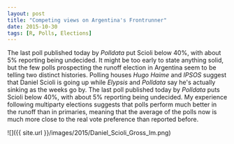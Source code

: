 ```yaml
---
layout: post
title: "Competing views on Argentina's Frontrunner"
date: 2015-10-30
tags: [R, Polls, Elections]
---
```


The last poll published today by *Polldata* put Scioli below 40%, with about 5% reporting being undecided.
It might be too early to state anything solid, but the few polls prospecting the runoff election in Argentina seem to be telling two distinct histories. Polling houses *Hugo Haime* and *IPSOS* suggest that Daniel Scioli is going up while *Elypsis*  and *Polldata* say he's actually sinking as the weeks go by. The last poll published today by *Polldata* puts Scioli below 40%, with about 5% reporting being undecided. My experience following  multiparty elections suggests that polls perform much better in the runoff than in primaries, meaning that the average of the polls now is much more close to the real vote preference than reported before.

![]({{ site.url }}/images/2015/Daniel_Scioli_Gross_lm.png)

